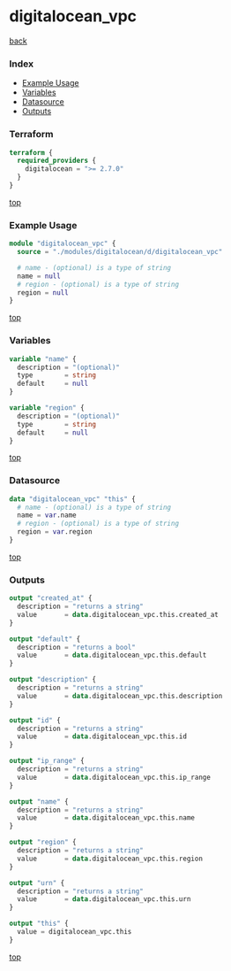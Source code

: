 # digitalocean_vpc

[back](../digitalocean.md)

### Index

- [Example Usage](#example-usage)
- [Variables](#variables)
- [Datasource](#datasource)
- [Outputs](#outputs)

### Terraform

```terraform
terraform {
  required_providers {
    digitalocean = ">= 2.7.0"
  }
}
```

[top](#index)

### Example Usage

```terraform
module "digitalocean_vpc" {
  source = "./modules/digitalocean/d/digitalocean_vpc"

  # name - (optional) is a type of string
  name = null
  # region - (optional) is a type of string
  region = null
}
```

[top](#index)

### Variables

```terraform
variable "name" {
  description = "(optional)"
  type        = string
  default     = null
}

variable "region" {
  description = "(optional)"
  type        = string
  default     = null
}
```

[top](#index)

### Datasource

```terraform
data "digitalocean_vpc" "this" {
  # name - (optional) is a type of string
  name = var.name
  # region - (optional) is a type of string
  region = var.region
}
```

[top](#index)

### Outputs

```terraform
output "created_at" {
  description = "returns a string"
  value       = data.digitalocean_vpc.this.created_at
}

output "default" {
  description = "returns a bool"
  value       = data.digitalocean_vpc.this.default
}

output "description" {
  description = "returns a string"
  value       = data.digitalocean_vpc.this.description
}

output "id" {
  description = "returns a string"
  value       = data.digitalocean_vpc.this.id
}

output "ip_range" {
  description = "returns a string"
  value       = data.digitalocean_vpc.this.ip_range
}

output "name" {
  description = "returns a string"
  value       = data.digitalocean_vpc.this.name
}

output "region" {
  description = "returns a string"
  value       = data.digitalocean_vpc.this.region
}

output "urn" {
  description = "returns a string"
  value       = data.digitalocean_vpc.this.urn
}

output "this" {
  value = digitalocean_vpc.this
}
```

[top](#index)
